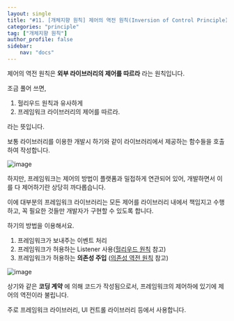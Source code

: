 ```yaml
---
layout: single
title: "#11. [개체지향 원칙] 제어의 역전 원칙(Inversion of Control Principle)"
categories: "principle"
tag: ["개체지향 원칙"]
author_profile: false
sidebar: 
    nav: "docs"
---
```


제어의 역전 원칙은 **외부 라이브러리의 제어를 따르라** 라는 원칙입니다.

조금 풀어 쓰면,

1. 헐리우드 원칙과 유사하게
2. 프레임워크 라이브러리의 제어를 따르라.

라는 뜻입니다.

보통 라이브러리를 이용한 개발시 하기와 같이 라이브러리에서 제공하는 함수들을 호출하여 작성합니다.

![image](https://github.com/tango1202/tango1202.github.io/assets/133472501/f1ff73a4-a613-478e-b110-09a3406493b5)

하지만, 프레임워크는 제어의 방법이 플랫폼과 밀접하게 연관되어 있어, 개발하면서 이를 다 제어하기란 상당히 까다롭습니다. 

이에 대부분의 프레임워크 라이브러리는 모든 제어를 라이브러리 내에서 책임지고 수행하고, 꼭 필요한 것들만 개발자가 구현할 수 있도록 합니다.

하기의 방법을 이용해서요.

1. 프레임워크가 보내주는 이벤트 처리
2. 프레임워크가 허용하는 Listener 사용([헐리우드 원칙](https://tango1202.github.io/principle/principle-hollywood/) 참고)
3. 프레임워크가 허용하는 **의존성 주입** ([의존성 역전 원칙](https://tango1202.github.io/principle/principle-dependency-inversion/) 참고)

![image](https://github.com/tango1202/tango1202.github.io/assets/133472501/7bc7bd0f-f027-4ad6-83ce-1ed07a47bfed)

상기와 같은 **코딩 계약** 에 의해 코드가 작성됨으로서, 프레임워크의 제어하에 있기에 제어의 역전이라 불립니다.

주로 프레임워크 라이브러리, UI 컨트롤 라이브러리 등에서 사용합니다.
